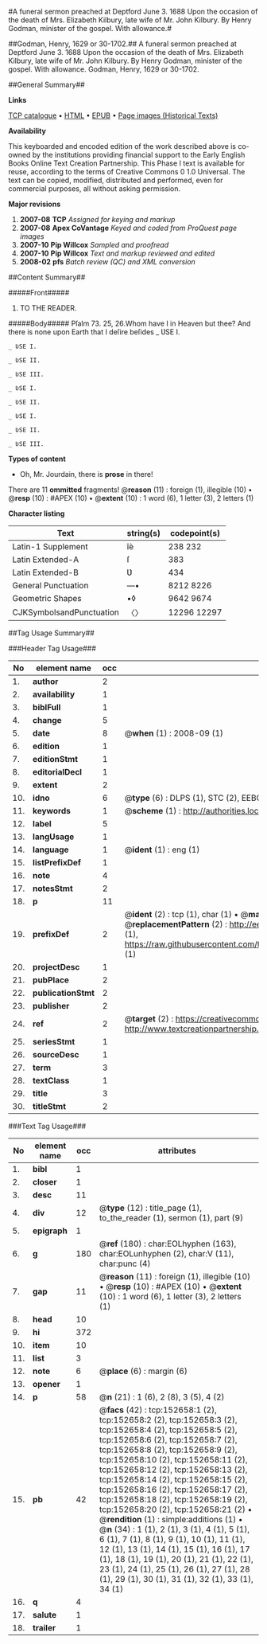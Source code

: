 #A funeral sermon preached at Deptford June 3. 1688 Upon the occasion of the death of Mrs. Elizabeth Kilbury, late wife of Mr. John Kilbury. By Henry Godman, minister of the gospel. With allowance.#

##Godman, Henry, 1629 or 30-1702.##
A funeral sermon preached at Deptford June 3. 1688 Upon the occasion of the death of Mrs. Elizabeth Kilbury, late wife of Mr. John Kilbury. By Henry Godman, minister of the gospel. With allowance.
Godman, Henry, 1629 or 30-1702.

##General Summary##

**Links**

[TCP catalogue](http://www.ota.ox.ac.uk/tcp/)  • 
[HTML](http://tei.it.ox.ac.uk/tcp/Texts-HTML/free/A86/A86062.html)  • 
[EPUB](http://tei.it.ox.ac.uk/tcp/Texts-EPUB/free/A86/A86062.epub) • 
[Page images (Historical Texts)](https://data.historicaltexts.jisc.ac.uk/view?pubId=eebo-99895318e&pageId=eebo-99895318e-152658-1)

**Availability**

This keyboarded and encoded edition of the
	       work described above is co-owned by the institutions
	       providing financial support to the Early English Books
	       Online Text Creation Partnership. This Phase I text is
	       available for reuse, according to the terms of Creative
	       Commons 0 1.0 Universal. The text can be copied,
	       modified, distributed and performed, even for
	       commercial purposes, all without asking permission.

**Major revisions**

1. __2007-08__ __TCP__ *Assigned for keying and markup*
1. __2007-08__ __Apex CoVantage__ *Keyed and coded from ProQuest page images*
1. __2007-10__ __Pip Willcox__ *Sampled and proofread*
1. __2007-10__ __Pip Willcox__ *Text and markup reviewed and edited*
1. __2008-02__ __pfs__ *Batch review (QC) and XML conversion*

##Content Summary##

#####Front#####

1. TO THE READER.

#####Body#####
Pſalm 73. 25, 26.Whom have I in Heaven but thee? And there is none upon Earth that I deſire beſides 
    _ ƲSE I.

    _ ƲSE I.

    _ ƲSE II.

    _ ƲSE III.

    _ ƲSE I.

    _ ƲSE II.

    _ ƲSE I.

    _ ƲSE II.

    _ ƲSE III.

**Types of content**

  * Oh, Mr. Jourdain, there is **prose** in there!

There are 11 **ommitted** fragments! 
 @__reason__ (11) : foreign (1), illegible (10)  •  @__resp__ (10) : #APEX (10)  •  @__extent__ (10) : 1 word (6), 1 letter (3), 2 letters (1)

**Character listing**


|Text|string(s)|codepoint(s)|
|---|---|---|
|Latin-1 Supplement|îè|238 232|
|Latin Extended-A|ſ|383|
|Latin Extended-B|Ʋ|434|
|General Punctuation|—•|8212 8226|
|Geometric Shapes|▪◊|9642 9674|
|CJKSymbolsandPunctuation|〈〉|12296 12297|

##Tag Usage Summary##

###Header Tag Usage###

|No|element name|occ|attributes|
|---|---|---|---|
|1.|__author__|2||
|2.|__availability__|1||
|3.|__biblFull__|1||
|4.|__change__|5||
|5.|__date__|8| @__when__ (1) : 2008-09 (1)|
|6.|__edition__|1||
|7.|__editionStmt__|1||
|8.|__editorialDecl__|1||
|9.|__extent__|2||
|10.|__idno__|6| @__type__ (6) : DLPS (1), STC (2), EEBO-CITATION (1), PROQUEST (1), VID (1)|
|11.|__keywords__|1| @__scheme__ (1) : http://authorities.loc.gov/ (1)|
|12.|__label__|5||
|13.|__langUsage__|1||
|14.|__language__|1| @__ident__ (1) : eng (1)|
|15.|__listPrefixDef__|1||
|16.|__note__|4||
|17.|__notesStmt__|2||
|18.|__p__|11||
|19.|__prefixDef__|2| @__ident__ (2) : tcp (1), char (1)  •  @__matchPattern__ (2) : ([0-9\-]+):([0-9IVX]+) (1), (.+) (1)  •  @__replacementPattern__ (2) : http://eebo.chadwyck.com/downloadtiff?vid=$1&page=$2 (1), https://raw.githubusercontent.com/textcreationpartnership/Texts/master/tcpchars.xml#$1 (1)|
|20.|__projectDesc__|1||
|21.|__pubPlace__|2||
|22.|__publicationStmt__|2||
|23.|__publisher__|2||
|24.|__ref__|2| @__target__ (2) : https://creativecommons.org/publicdomain/zero/1.0/ (1), http://www.textcreationpartnership.org/docs/. (1)|
|25.|__seriesStmt__|1||
|26.|__sourceDesc__|1||
|27.|__term__|3||
|28.|__textClass__|1||
|29.|__title__|3||
|30.|__titleStmt__|2||


###Text Tag Usage###

|No|element name|occ|attributes|
|---|---|---|---|
|1.|__bibl__|1||
|2.|__closer__|1||
|3.|__desc__|11||
|4.|__div__|12| @__type__ (12) : title_page (1), to_the_reader (1), sermon (1), part (9)|
|5.|__epigraph__|1||
|6.|__g__|180| @__ref__ (180) : char:EOLhyphen (163), char:EOLunhyphen (2), char:V (11), char:punc (4)|
|7.|__gap__|11| @__reason__ (11) : foreign (1), illegible (10)  •  @__resp__ (10) : #APEX (10)  •  @__extent__ (10) : 1 word (6), 1 letter (3), 2 letters (1)|
|8.|__head__|10||
|9.|__hi__|372||
|10.|__item__|10||
|11.|__list__|3||
|12.|__note__|6| @__place__ (6) : margin (6)|
|13.|__opener__|1||
|14.|__p__|58| @__n__ (21) : 1 (6), 2 (8), 3 (5), 4 (2)|
|15.|__pb__|42| @__facs__ (42) : tcp:152658:1 (2), tcp:152658:2 (2), tcp:152658:3 (2), tcp:152658:4 (2), tcp:152658:5 (2), tcp:152658:6 (2), tcp:152658:7 (2), tcp:152658:8 (2), tcp:152658:9 (2), tcp:152658:10 (2), tcp:152658:11 (2), tcp:152658:12 (2), tcp:152658:13 (2), tcp:152658:14 (2), tcp:152658:15 (2), tcp:152658:16 (2), tcp:152658:17 (2), tcp:152658:18 (2), tcp:152658:19 (2), tcp:152658:20 (2), tcp:152658:21 (2)  •  @__rendition__ (1) : simple:additions (1)  •  @__n__ (34) : 1 (1), 2 (1), 3 (1), 4 (1), 5 (1), 6 (1), 7 (1), 8 (1), 9 (1), 10 (1), 11 (1), 12 (1), 13 (1), 14 (1), 15 (1), 16 (1), 17 (1), 18 (1), 19 (1), 20 (1), 21 (1), 22 (1), 23 (1), 24 (1), 25 (1), 26 (1), 27 (1), 28 (1), 29 (1), 30 (1), 31 (1), 32 (1), 33 (1), 34 (1)|
|16.|__q__|4||
|17.|__salute__|1||
|18.|__trailer__|1||
